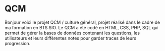 # QCM
Bonjour voici le projet QCM / culture général, projet réalisé dans le cadre de ma formation en BTS SIO. Le QCM a été codé en HTML, CSS, PHP, SQL qui permet de gérer la bases de données contenant les questions, les utilisateurs et leurs différentes notes pour garder traces de leurs progression.
